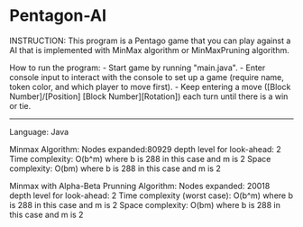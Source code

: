 # Pentagon-AI

INSTRUCTION:
This program is a Pentago game that you can play against a AI that is implemented 
with MinMax algorithm or MinMaxPruning algorithm.

How to run the program:
	- Start game by running "main.java".
	- Enter console input to interact with the console to set up a game
	  (require name, token color, and which player to move first).
	- Keep entering a move ([Block Number]/[Position] [Block Number][Rotation]) 
	  each turn until there is a win or tie.

---------------------------------------------------------------------------------------

Language: Java

Minmax Algorithm:
	Nodes expanded:80929
	depth level for look-ahead: 2
	Time complexity: O(b^m) where b is 288 in this case and m is 2
	Space complexity: O(bm) where b is 288 in this case and m is 2
	
Minmax with Alpha-Beta Prunning Algorithm:
	Nodes expanded: 20018
	depth level for look-ahead: 2
	Time complexity (worst case): O(b^m) where b is 288 in this case and m is 2
	Space complexity: O(bm) where b is 288 in this case and m is 2
	